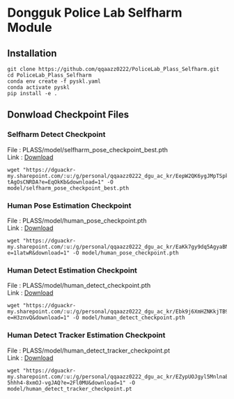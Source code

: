 # Dongguk Police Lab Selfharm Module

## Installation

```
git clone https://github.com/qqaazz0222/PoliceLab_Plass_Selfharm.git
cd PoliceLab_Plass_Selfharm
conda env create -f pyskl.yaml
conda activate pyskl
pip install -e .
```

## Donwload Checkpoint Files

### Selfharm Detect Checkpoint

File : PLASS/model/selfharm_pose_checkpoint_best.pth<br/>
Link : [Download](https://dguackr-my.sharepoint.com/:u:/g/personal/qqaazz0222_dgu_ac_kr/EepW2QK6ygJMpTSpk7zsiXoBo3NSq4KibNp-tAgOsCNRDA?e=EqOkKb)

```
wget "https://dguackr-my.sharepoint.com/:u:/g/personal/qqaazz0222_dgu_ac_kr/EepW2QK6ygJMpTSpk7zsiXoBo3NSq4KibNp-tAgOsCNRDA?e=EqOkKb&download=1" -O model/selfharm_pose_checkpoint_best.pth
```

### Human Pose Estimation Checkpoint

File : PLASS/model/human_pose_checkpoint.pth<br/>
Link : [Download](https://dguackr-my.sharepoint.com/:u:/g/personal/qqaazz0222_dgu_ac_kr/EaKk7gy9dq5AgyaBNK7gVcYByDjnz2mK7eQ0wyrPYdstug?e=1latwR)

```
wget "https://dguackr-my.sharepoint.com/:u:/g/personal/qqaazz0222_dgu_ac_kr/EaKk7gy9dq5AgyaBNK7gVcYByDjnz2mK7eQ0wyrPYdstug?e=1latwR&download=1" -O model/human_pose_checkpoint.pth
```

### Human Detect Estimation Checkpoint

File : PLASS/model/human_detect_checkpoint.pth<br/>
Link : [Download](https://dguackr-my.sharepoint.com/:u:/g/personal/qqaazz0222_dgu_ac_kr/Ebk9j6XmHZNKkjTB95HXLOgBK856p99nlb2jMOeuKkeUYg?e=H3znvQ)

```
wget "https://dguackr-my.sharepoint.com/:u:/g/personal/qqaazz0222_dgu_ac_kr/Ebk9j6XmHZNKkjTB95HXLOgBK856p99nlb2jMOeuKkeUYg?e=H3znvQ&download=1" -O model/human_detect_checkpoint.pth
```

### Human Detect Tracker Estimation Checkpoint

File : PLASS/model/human_detect_tracker_checkpoint.pt<br/>
Link : [Download](https://dguackr-my.sharepoint.com/:u:/g/personal/qqaazz0222_dgu_ac_kr/EZypUOJgyl5MnlnaBm0B5WMBMmmf-5hhh4-8xmOJ-vgJAQ?e=2Fl0MU)

```
wget "https://dguackr-my.sharepoint.com/:u:/g/personal/qqaazz0222_dgu_ac_kr/EZypUOJgyl5MnlnaBm0B5WMBMmmf-5hhh4-8xmOJ-vgJAQ?e=2Fl0MU&download=1" -O model/human_detect_tracker_checkpoint.pt
```
